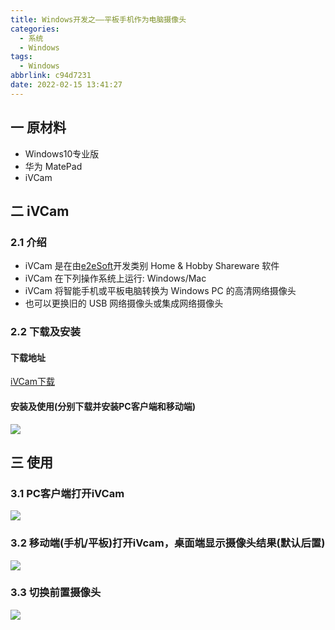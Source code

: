 ```yaml
---
title: Windows开发之——平板手机作为电脑摄像头
categories:
  - 系统
  - Windows
tags:
  - Windows
abbrlink: c94d7231
date: 2022-02-15 13:41:27
---
```

## 一 原材料

* Windows10专业版
* 华为 MatePad
* iVCam

<!--more-->

## 二 iVCam

### 2.1 介绍

* iVCam 是在由[e2eSoft](https://www.updatestar.com/publisher/e2esoft-1396)开发类别 Home & Hobby Shareware 软件
* iVCam 在下列操作系统上运行: Windows/Mac
* iVCam 将智能手机或平板电脑转换为 Windows PC 的高清网络摄像头
* 也可以更换旧的 USB 网络摄像头或集成网络摄像头

### 2.2 下载及安装

#### 下载地址

[iVCam下载](https://www.e2esoft.com/ivcam/#google_vignette)

#### 安装及使用(分别下载并安装PC客户端和移动端)

![][1]

## 三 使用

### 3.1 PC客户端打开iVCam
![][2]

### 3.2 移动端(手机/平板)打开iVcam，桌面端显示摄像头结果(默认后置)
![][3]

### 3.3 切换前置摄像头
![][4]




[1]:https://cdn.jsdelivr.net/gh/PGzxc/CDN@master/blog-windows/windows-icam-softdownload-file.png
[2]:https://cdn.jsdelivr.net/gh/PGzxc/CDN@master/blog-windows/windows-ivcam-desktop-open.png
[3]:https://cdn.jsdelivr.net/gh/PGzxc/CDN@master/blog-windows/windows-ivcam-desktop-connect-view.png
[4]:https://cdn.jsdelivr.net/gh/PGzxc/CDN@master/blog-windows/windows-ivcam-camera-switch.png